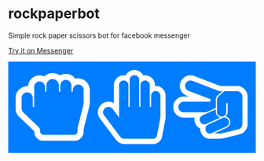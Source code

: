 # rockpaperbot
Simple rock paper scissors bot for facebook messenger 

[Try it on Messenger](http://m.me/rockpaperbot)

![banner](banner.png)
